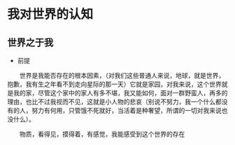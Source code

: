 # 我对世界的认知

## 世界之于我

- 前提

　　世界是我能否存在的根本因素，（对我们这些普通人来说，地球，就是世界，抱歉，我有生之年看不到走向星际的那一天）它就是家园，对我来说，这个世界就是我的家，尽管这个家中的家人有多不堪，我又能如何，面对一群野蛮人，再多的理由，也比不过我视而不见，这就是小人物的悲哀（别说不努力，我一个什么都没有的人，努力有何用，只管饿不死就好，当活着是种奢望，所谓的一切对我来说也没什么）。

　　物质，看得见，摸得着，有感觉，我能感受到这个世界的存在

